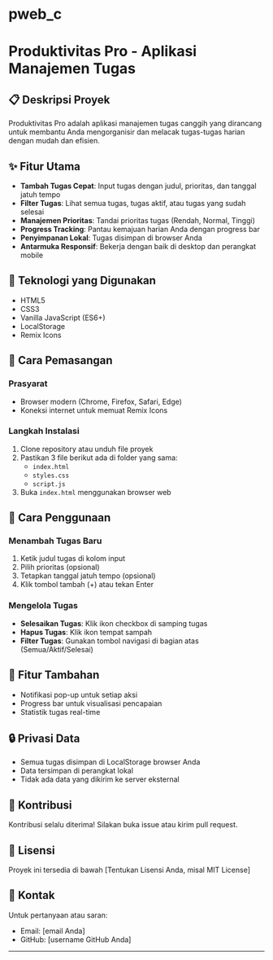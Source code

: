 # pweb_c
# Produktivitas Pro - Aplikasi Manajemen Tugas

## 📋 Deskripsi Proyek
Produktivitas Pro adalah aplikasi manajemen tugas canggih yang dirancang untuk membantu Anda mengorganisir dan melacak tugas-tugas harian dengan mudah dan efisien.

## ✨ Fitur Utama
- **Tambah Tugas Cepat**: Input tugas dengan judul, prioritas, dan tanggal jatuh tempo
- **Filter Tugas**: Lihat semua tugas, tugas aktif, atau tugas yang sudah selesai
- **Manajemen Prioritas**: Tandai prioritas tugas (Rendah, Normal, Tinggi)
- **Progress Tracking**: Pantau kemajuan harian Anda dengan progress bar
- **Penyimpanan Lokal**: Tugas disimpan di browser Anda
- **Antarmuka Responsif**: Bekerja dengan baik di desktop dan perangkat mobile

## 🚀 Teknologi yang Digunakan
- HTML5
- CSS3
- Vanilla JavaScript (ES6+)
- LocalStorage
- Remix Icons

## 🔧 Cara Pemasangan

### Prasyarat
- Browser modern (Chrome, Firefox, Safari, Edge)
- Koneksi internet untuk memuat Remix Icons

### Langkah Instalasi
1. Clone repository atau unduh file proyek
2. Pastikan 3 file berikut ada di folder yang sama:
   - `index.html`
   - `styles.css`
   - `script.js`
3. Buka `index.html` menggunakan browser web

## 📱 Cara Penggunaan

### Menambah Tugas Baru
1. Ketik judul tugas di kolom input
2. Pilih prioritas (opsional)
3. Tetapkan tanggal jatuh tempo (opsional)
4. Klik tombol tambah (+) atau tekan Enter

### Mengelola Tugas
- **Selesaikan Tugas**: Klik ikon checkbox di samping tugas
- **Hapus Tugas**: Klik ikon tempat sampah
- **Filter Tugas**: Gunakan tombol navigasi di bagian atas (Semua/Aktif/Selesai)

## 🌟 Fitur Tambahan
- Notifikasi pop-up untuk setiap aksi
- Progress bar untuk visualisasi pencapaian
- Statistik tugas real-time

## 🔒 Privasi Data
- Semua tugas disimpan di LocalStorage browser Anda
- Data tersimpan di perangkat lokal
- Tidak ada data yang dikirim ke server eksternal

## 🤝 Kontribusi
Kontribusi selalu diterima! Silakan buka issue atau kirim pull request.

## 📄 Lisensi
Proyek ini tersedia di bawah [Tentukan Lisensi Anda, misal MIT License]

## 📧 Kontak
Untuk pertanyaan atau saran:
- Email: [email Anda]
- GitHub: [username GitHub Anda]

---
